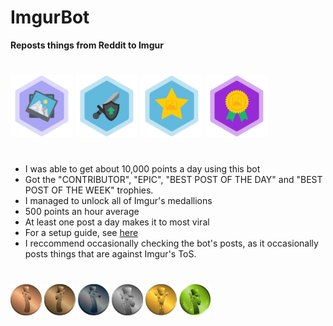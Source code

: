 # ImgurBot

**Reposts things from Reddit to Imgur**
#
![](/pics/contributor.png)
![](/pics/epic.png)
![](/pics/post_of_the_day.png)
![](/pics/post_of_the_week.png)
#
- I was able to get about 10,000 points a day using this bot
- Got the "CONTRIBUTOR", "EPIC", "BEST POST OF THE DAY" and "BEST POST OF THE WEEK" trophies.
- I managed to unlock all of Imgur's medallions
- 500 points an hour average
- At least one post a day makes it to most viral
- For a setup guide, see [here](https://mr-steal-your-script.github.io/ImgurBot.html?)
- I reccommend occasionally checking the bot's posts, as it occasionally posts things that are against Imgur's ToS.
#
![](/pics/copper.png)
![](/pics/bronze.png)
![](/pics/iron.png)
![](/pics/silver.png)
![](/pics/gold.png)
![](/pics/imgurite.png)
